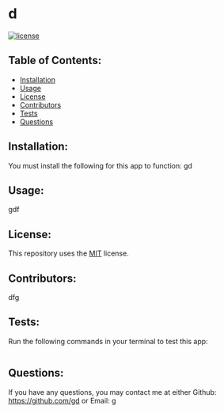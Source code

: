 # d
[![license](https://img.shields.io/badge/License-MIT-red)](https://opensource.org/license/mit)

## Table of Contents:
* [Installation](#installation)
* [Usage](#usage)
* [License](#license)
* [Contributors](#contributors)
* [Tests](#tests)
* [Questions](#questions)

## Installation:
You must install the following for this app to function:
gd

## Usage:
gdf

## License:
This repository uses the [MIT](https://opensource.org/license/mit) license.

## Contributors:
dfg

## Tests:
Run the following commands in your terminal to test this app:
```

```

## Questions:
If you have any questions, you may contact me at either
Github: https://github.com/gd
or
Email: g

